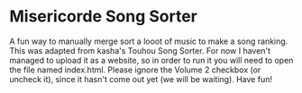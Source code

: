 # Misericorde Song Sorter
A fun way to manually merge sort a looot of music to make a song ranking. This was adapted from kasha's Touhou Song Sorter.
For now I haven't managed to upload it as a website, so in order to run it you will need to open the file named index.html. 
Please ignore the Volume 2 checkbox (or uncheck it), since it hasn't come out yet (we will be waiting). 
Have fun!
